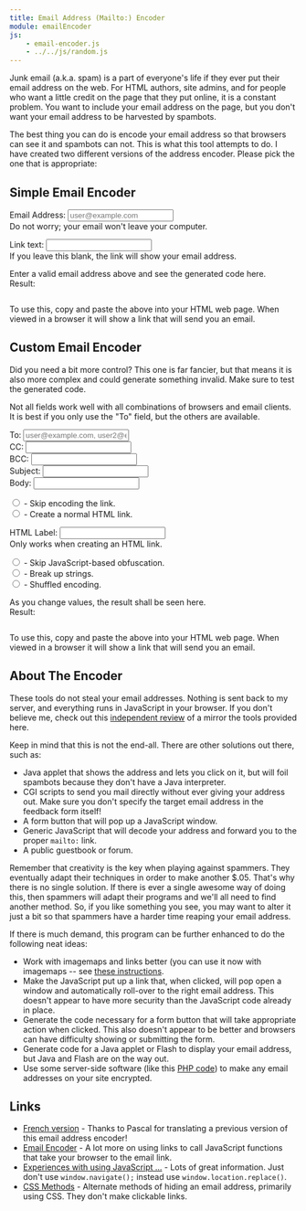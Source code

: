 ```yaml
---
title: Email Address (Mailto:) Encoder
module: emailEncoder
js:
    - email-encoder.js
    - ../../js/random.js
---
```


Junk email (a.k.a. spam) is a part of everyone's life if they ever put their email address on the web.  For HTML authors, site admins, and for people who want a little credit on the page that they put online, it is a constant problem.  You want to include your email address on the page, but you don't want your email address to be harvested by spambots.

The best thing you can do is encode your email address so that browsers can see it and spambots can not.  This is what this tool attempts to do. I have created two different versions of the address encoder.  Please pick the one that is appropriate:


Simple Email Encoder
--------------------

<div email-encoder-simple>
    <p>
        Email Address:  <input ng-model="email" placeholder="user@example.com" type="email"><br>
        Do not worry; your email won't leave your computer.
    </p>
    <p>
        Link text:  <input type="text" ng-model="text"><br>
        If you leave this blank, the link will show your email address.
    </p>
    <div ng-show="!result">
        Enter a valid email address above and see the generated code here.
    </div>
    <div ng-show="result">
        Result:
        <pre ng-bind="result"></pre>
        To use this, copy and paste the above into your HTML web page.  When viewed in a browser it will show a link that will send you an email.
    </div>
</div>


Custom Email Encoder
--------------------

Did you need a bit more control? This one is far fancier, but that means it is also more complex and could generate something invalid. Make sure to test the generated code.

Not all fields work well with all combinations of browsers and email clients. It is best if you only use the "To" field, but the others are available.

<div email-encoder-custom>
    <p>
        To: <input ng-model="email" placeholder="user@example.com, user2@example.com" type="text" required><br>
        CC: <input ng-model="cc" type="text"><br>
        BCC: <input ng-model="bcc" type="text"><br>
        Subject: <input ng-model="subject" type="text"><br>
        Body: <input ng-model="body" type="text">
    </p>
    <p>
        <label><input type="radio" ng-model="encoding" value="none"> - Skip encoding the link.</label><br>
        <label><input type="radio" ng-model="encoding" value="html"> - Create a normal HTML link.</label><br>
    </p>
    <p>
        HTML Label: <input ng-model="linkText" type="text"><br>
        Only works when creating an HTML link.
    </p>
    <p>
        <label><input type="radio" ng-model="obfuscation" value="none"> - Skip JavaScript-based obfuscation.</label><br>
        <label><input type="radio" ng-model="obfuscation" value="break"> - Break up strings.</label><br>
        <label><input type="radio" ng-model="obfuscation" value="shuffled"> - Shuffled encoding.</label><br>
    </p>
    <div ng-show="!result">
        As you change values, the result shall be seen here.
    </div>
    <div ng-show="result">
        Result:
        <pre ng-bind="result"></pre>
        To use this, copy and paste the above into your HTML web page.  When viewed in a browser it will show a link that will send you an email.
    </div>
</div>


About The Encoder
-----------------

These tools do not steal your email addresses.  Nothing is sent back to my server, and everything runs in JavaScript in your browser.  If you don't believe me, check out this [independent review](http://www.dslreports.com/forum/remark,7309390~root=spam~mode=flat) of a mirror the tools provided here.

Keep in mind that this is not the end-all.  There are other solutions out there, such as:

* Java applet that shows the address and lets you click on it, but will foil spambots because they don't have a Java interpreter.
* CGI scripts to send you mail directly without ever giving your address out.  Make sure you don't specify the target email address in the feedback form itself!
* A form button that will pop up a JavaScript window.
* Generic JavaScript that will decode your address and forward you to the proper `mailto:` link.
* A public guestbook or forum.

Remember that creativity is the key when playing against spammers.  They eventually adapt their techniques in order to make another $.05.  That's why there is no single solution.  If there is ever a single awesome way of doing this, then spammers will adapt their programs and we'll all need to find another method.  So, if you like something you see, you may want to alter it just a bit so that spammers have a harder time reaping your email address.

If there is much demand, this program can be further enhanced to do the following neat ideas:

* Work with imagemaps and links better (you can use it now with imagemaps -- see [these instructions](imagemaps/).
* Make the JavaScript put up a link that, when clicked, will pop open a window and automatically roll-over to the right email address.  This doesn't appear to have more security than the JavaScript code already in place.
* Generate the code necessary for a form button that will take appropriate action when clicked.  This also doesn't appear to be better and browsers can have difficulty showing or submitting the form.
* Generate code for a Java applet or Flash to display your email address, but Java and Flash are on the way out.
* Use some server-side software (like this [PHP code](example-php.txt)) to make any email addresses on your site encrypted.


Links
-----

* [French version](http://www.pascalirma.org/masquage_email.php) - Thanks to Pascal for translating a previous version of this email address encoder!
* [Email Encoder](http://www.metaprog.com/samples/encoder.htm) - A lot more on using links to call JavaScript functions that take your browser to the email link.
* [Experiences with using JavaScript ...](http://www.webmasterworld.com/forum91/492.htm) - Lots of great information.  Just don't use `window.navigate();` instead use `window.location.replace()`.
* [CSS Methods](http://www.emailaddresses.com/forum/showthread.php?threadid=39170) - Alternate methods of hiding an email address, primarily using CSS.  They don't make clickable links.
